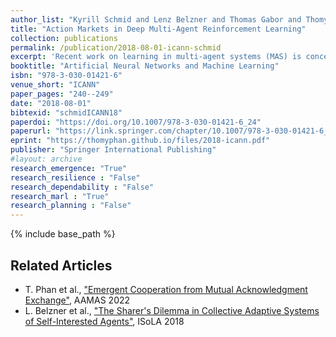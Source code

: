 ```yaml
---
author_list: "Kyrill Schmid and Lenz Belzner and Thomas Gabor and Thomy Phan"
title: "Action Markets in Deep Multi-Agent Reinforcement Learning"
collection: publications
permalink: /publication/2018-08-01-icann-schmid
excerpt: 'Recent work on learning in multi-agent systems (MAS) is concerned with the ability of self-interested agents to learn cooperative behavior. In many settings such as resource allocation tasks the lack of cooperative behavior can be seen as a consequence of wrong incentives. I.e., when agents can not freely exchange their resources then greediness is not uncooperative but only a consequence of reward maximization. In this work, we show how the introduction of markets helps to reduce the negative effects of individual reward maximization. To study the emergence of trading behavior in MAS we use Deep Reinforcement Learning (RL) where agents are self-interested, independent learners represented through Deep Q-Networks (DQNs). Specifically, we propose Action Traders, referring to agents that can trade their atomic actions in exchange for environmental reward. For empirical evaluation we implemented action trading in the Coin Game -- and find that trading significantly increases social efficiency in terms of overall reward compared to agents without action trading.'
booktitle: "Artificial Neural Networks and Machine Learning"
isbn: "978-3-030-01421-6"
venue_short: "ICANN"
paper_pages: "240--249"
date: "2018-08-01"
bibtexid: "schmidICANN18"
paperdoi: "https://doi.org/10.1007/978-3-030-01421-6_24"
paperurl: "https://link.springer.com/chapter/10.1007/978-3-030-01421-6_24"
eprint: "https://thomyphan.github.io/files/2018-icann.pdf"
publisher: "Springer International Publishing"
#layout: archive
research_emergence: "True"
research_resilience : "False"
research_dependability : "False"
research_marl : "True"
research_planning : "False"
---
```


{% include base_path %}

## Related Articles
- T. Phan et al., ["Emergent Cooperation from Mutual Acknowledgment Exchange"](https://thomyphan.github.io/publication/2022-05-01-aamas-phan), AAMAS 2022
- L. Belzner et al., ["The Sharer's Dilemma in Collective Adaptive Systems of Self-Interested Agents"](https://thomyphan.github.io/publication/2018-11-01-isola-belzner), ISoLA 2018